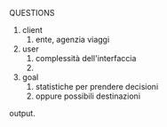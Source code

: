 QUESTIONS
1. client
	1. ente, agenzia viaggi
2. user
	1. complessità dell'interfaccia
	2. 
3. goal
	1. statistiche per prendere decisioni
	2. oppure possibili destinazioni

output.
